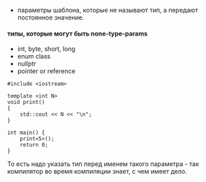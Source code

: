 - параметры шаблона, которые не называют тип, а передают постоянное значение. 

#### типы, которые могут быть none-type-params
- int, byte, short, long
- enum class
- nullptr
- pointer or reference
```
#include <iostream>

template <int N>
void print()
{
	std::cout << N << "\n";
}

int main() {
	print<5>();
	return 0;
}
```

То есть надо указать тип перед именем такого параметра - так компилятор во время компиляции знает, с чем имеет дело.